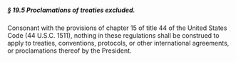 ##### § 19.5 Proclamations of treaties excluded. #####

Consonant with the provisions of chapter 15 of title 44 of the United States Code (44 U.S.C. 1511), nothing in these regulations shall be construed to apply to treaties, conventions, protocols, or other international agreements, or proclamations thereof by the President.
